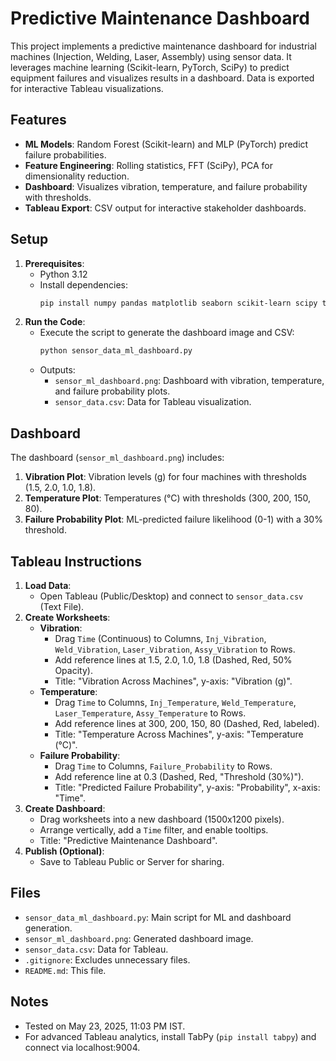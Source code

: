 # Predictive Maintenance Dashboard

This project implements a predictive maintenance dashboard for industrial machines (Injection, Welding, Laser, Assembly) using sensor data. It leverages machine learning (Scikit-learn, PyTorch, SciPy) to predict equipment failures and visualizes results in a dashboard. Data is exported for interactive Tableau visualizations.

## Features
- **ML Models**: Random Forest (Scikit-learn) and MLP (PyTorch) predict failure probabilities.
- **Feature Engineering**: Rolling statistics, FFT (SciPy), PCA for dimensionality reduction.
- **Dashboard**: Visualizes vibration, temperature, and failure probability with thresholds.
- **Tableau Export**: CSV output for interactive stakeholder dashboards.

## Setup
1. **Prerequisites**:
   - Python 3.12
   - Install dependencies:
     ```bash
     pip install numpy pandas matplotlib seaborn scikit-learn scipy torch
     ```
2. **Run the Code**:
   - Execute the script to generate the dashboard image and CSV:
     ```bash
     python sensor_data_ml_dashboard.py
     ```
   - Outputs:
     - `sensor_ml_dashboard.png`: Dashboard with vibration, temperature, and failure probability plots.
     - `sensor_data.csv`: Data for Tableau visualization.

## Dashboard
The dashboard (`sensor_ml_dashboard.png`) includes:
1. **Vibration Plot**: Vibration levels (g) for four machines with thresholds (1.5, 2.0, 1.0, 1.8).
2. **Temperature Plot**: Temperatures (°C) with thresholds (300, 200, 150, 80).
3. **Failure Probability Plot**: ML-predicted failure likelihood (0-1) with a 30% threshold.

## Tableau Instructions
1. **Load Data**:
   - Open Tableau (Public/Desktop) and connect to `sensor_data.csv` (Text File).
2. **Create Worksheets**:
   - **Vibration**:
     - Drag `Time` (Continuous) to Columns, `Inj_Vibration`, `Weld_Vibration`, `Laser_Vibration`, `Assy_Vibration` to Rows.
     - Add reference lines at 1.5, 2.0, 1.0, 1.8 (Dashed, Red, 50% Opacity).
     - Title: "Vibration Across Machines", y-axis: "Vibration (g)".
   - **Temperature**:
     - Drag `Time` to Columns, `Inj_Temperature`, `Weld_Temperature`, `Laser_Temperature`, `Assy_Temperature` to Rows.
     - Add reference lines at 300, 200, 150, 80 (Dashed, Red, labeled).
     - Title: "Temperature Across Machines", y-axis: "Temperature (°C)".
   - **Failure Probability**:
     - Drag `Time` to Columns, `Failure_Probability` to Rows.
     - Add reference line at 0.3 (Dashed, Red, "Threshold (30%)").
     - Title: "Predicted Failure Probability", y-axis: "Probability", x-axis: "Time".
3. **Create Dashboard**:
   - Drag worksheets into a new dashboard (1500x1200 pixels).
   - Arrange vertically, add a `Time` filter, and enable tooltips.
   - Title: "Predictive Maintenance Dashboard".
4. **Publish (Optional)**:
   - Save to Tableau Public or Server for sharing.

## Files
- `sensor_data_ml_dashboard.py`: Main script for ML and dashboard generation.
- `sensor_ml_dashboard.png`: Generated dashboard image.
- `sensor_data.csv`: Data for Tableau.
- `.gitignore`: Excludes unnecessary files.
- `README.md`: This file.

## Notes
- Tested on May 23, 2025, 11:03 PM IST.
- For advanced Tableau analytics, install TabPy (`pip install tabpy`) and connect via localhost:9004.